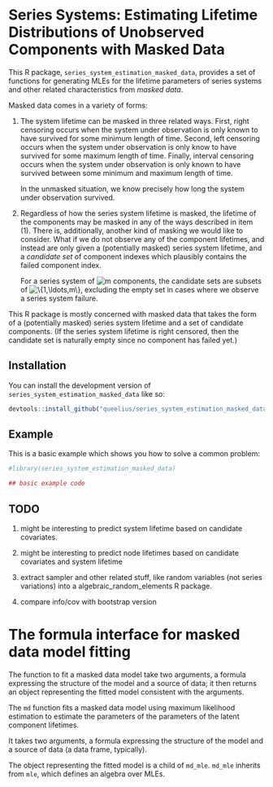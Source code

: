 
<!-- README.md is generated from README.Rmd. Please edit that file -->

# Series Systems: Estimating Lifetime Distributions of Unobserved Components with Masked Data

This R package, `series_system_estimation_masked_data`, provides a set
of functions for generating MLEs for the lifetime parameters of series
systems and other related characteristics from *masked data*.

Masked data comes in a variety of forms:

1.  The system lifetime can be masked in three related ways. First,
    right censoring occurs when the system under observation is only
    known to have survived for some minimum length of time. Second, left
    censoring occurs when the system under observation is only know to
    have survived for some maximum length of time. Finally, interval
    censoring occurs when the system under observation is only known to
    have survived between some minimum and maximum length of time.

    In the unmasked situation, we know precisely how long the system
    under observation survived.

2.  Regardless of how the series system lifetime is masked, the lifetime
    of the components may be masked in any of the ways described in item
    (1). There is, additionally, another kind of masking we would like
    to consider. What if we do not observe any of the component
    lifetimes, and instead are only given a (potentially masked) series
    system lifetime, and a *candidate set* of component indexes which
    plausibly contains the failed component index.

    For a series system of
    ![m](https://latex.codecogs.com/png.image?%5Cdpi%7B110%7D&space;%5Cbg_white&space;m "m")
    components, the candidate sets are subsets of
    ![\\{1,\ldots,m\\}](https://latex.codecogs.com/png.image?%5Cdpi%7B110%7D&space;%5Cbg_white&space;%5C%7B1%2C%5Cldots%2Cm%5C%7D "\{1,\ldots,m\}"),
    excluding the empty set in cases where we observe a series system
    failure.

This R package is mostly concerned with masked data that takes the form
of a (potentially masked) series system lifetime and a set of candidate
components. (If the series system lifetime is right censored, then the
candidate set is naturally empty since no component has failed yet.)

<!-- badges: start -->
<!-- badges: end -->

## Installation

You can install the development version of
`series_system_estimation_masked_data` like so:

``` r
devtools::install_github("queelius/series_system_estimation_masked_data")
```

## Example

This is a basic example which shows you how to solve a common problem:

``` r
#library(series_system_estimation_masked_data)

## basic example code
```

## TODO

1.  might be interesting to predict system lifetime based on candidate
    covariates.

2.  might be interesting to predict node lifetimes based on candidate
    covariates and system lifetime

3.  extract sampler and other related stuff, like random variables (not
    series variations) into a algebraic_random_elements R package.

4.  compare info/cov with bootstrap version

# The formula interface for masked data model fitting

The function to fit a masked data model take two arguments, a formula
expressing the structure of the model and a source of data; it then
returns an object representing the fitted model consistent with the
arguments.

The `md` function fits a masked data model using maximum likelihood
estimation to estimate the parameters of the parameters of the latent
component lifetimes.

It takes two arguments, a formula expressing the structure of the model
and a source of data (a data frame, typically).

The object representing the fitted model is a child of `md_mle`.
`md_mle` inherits from `mle`, which defines an algebra over MLEs.
